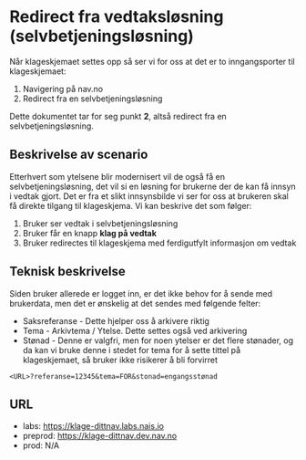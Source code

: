 # Redirect fra vedtaksløsning (selvbetjeningsløsning)
Når klageskjemaet settes opp så ser vi for oss at det er to inngangsporter til klageskjemaet:

1. Navigering på nav.no
2. Redirect fra en selvbetjeningsløsning

Dette dokumentet tar for seg punkt **2**, altså redirect fra en selvbetjeningsløsning.

## Beskrivelse av scenario
Etterhvert som ytelsene blir modernisert vil de også få en selvbetjeningsløsning, det vil si en 
løsning for brukerne der de kan få innsyn i vedtak gjort. Det er fra et slikt innsynsbilde vi ser
for oss at brukeren skal få direkte tilgang til klageskjema. Vi kan beskrive det som følger:

1. Bruker ser vedtak i selvbetjeningsløsning
2. Bruker får en knapp **klag på vedtak**
3. Bruker redirectes til klageskjema med ferdigutfylt informasjon om vedtak

## Teknisk beskrivelse
Siden bruker allerede er logget inn, er det ikke behov for å sende med brukerdata,
men det er ønskelig at det sendes med følgende felter:
* Saksreferanse - Dette hjelper oss å arkivere riktig
* Tema - Arkivtema / Ytelse. Dette settes også ved arkivering
* Stønad - Denne er valgfri, men for noen ytelser er det flere stønader, og da kan vi bruke denne i stedet for tema for å sette tittel på klageskjemaet, så bruker ikke risikerer å bli forvirret

```
<URL>?referanse=12345&tema=FOR&stonad=engangsstønad
```

## URL
* labs: https://klage-dittnav.labs.nais.io
* preprod: https://klage-dittnav.dev.nav.no
* prod: N/A
